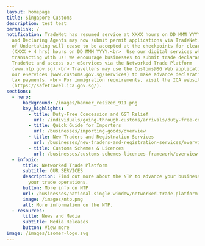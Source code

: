```yaml
---
layout: homepage
title: Singapore Customs
description: test test
permalink: /
notification: TradeNet has resumed service at XXXX hours on DD MMM YYYY. Traders
  and Declaring Agents may now submit permit applications via TradeNet.Letters
  of Undertaking will cease to be accepted at the checkpoints for clearance at
  (XXXX + 4 hrs) hours on DD MMM YYYY.<br>  Use our digital services when
  transacting with us! We encourage businesses to submit trade declarations via
  TradeNet and access our eServices via the Networked Trade Platform
  (www.ntp.gov.sg).<br> Travellers may use the Customs@SG Web application via
  our eServices (www.customs.gov.sg/services) to make advance declarations and
  tax payments. <br> For immigration requirements, visit the ICA website
  (https://safetravel.ica.gov.sg/).
sections:
  - hero:
      background: /images/banner_resized_911.png
      key_highlights:
        - title: Duty-Free Concession and GST Relief
          url: /individuals/going-through-customs/arrivals/duty-free-concession-and-gst-relief
        - title: Quick Guide for Importers
          url: /businesses/importing-goods/overview
        - title: New Traders and Registration Services
          url: /businesses/new-traders-and-registration-services/overview
        - title: Customs Schemes & Licences
          url: /businesses/customs-schemes-licences-framework/overview
  - infopic:
      title: Networked Trade Platform
      subtitle: OUR SERVICES
      description: Find out more about the NTP to advance your business and improve
        your trade operations.
      button: More info on NTP
      url: /businesses/national-single-window/networked-trade-platform
      image: /images/ntp.png
      alt: More information on the NTP.
  - resources:
      title: News and Media
      subtitle: Media Releases
      button: View more
image: /images/isomer-logo.svg
---
```

